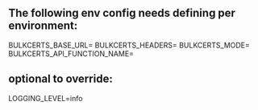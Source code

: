 ## The following env config needs defining per environment:

BULKCERTS_BASE_URL=
BULKCERTS_HEADERS=
BULKCERTS_MODE=
BULKCERTS_API_FUNCTION_NAME=


## optional to override:
LOGGING_LEVEL=info
